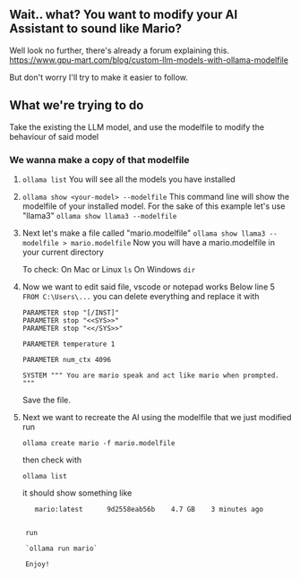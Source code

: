 ## Wait.. what? You want to modify your AI Assistant to sound like Mario?

Well look no further, there's already a forum explaining this. https://www.gpu-mart.com/blog/custom-llm-models-with-ollama-modelfile

But don't worry I'll try to make it easier to follow.

## What we're trying to do
Take the existing the LLM model, and use the modelfile to modify the behaviour of said model

### We wanna make a copy of that modelfile
1.  `ollama list`
    You will see all the models you have installed

2.  `ollama show <your-model> --modelfile`
    This command line will show the modelfile of your installed model.
    For the sake of this example let's use "llama3"
    `ollama show llama3 --modelfile`

3.  Next let's make a file called "mario.modelfile"
    `ollama show llama3 --modelfile > mario.modelfile`
    Now you will have a mario.modelfile in your current directory

    To check:
    On Mac or Linux
    `ls`
    On Windows
    `dir`
        
4.  Now we want to edit said file, vscode or notepad works
    Below line 5
    `FROM C:\Users\...`
    you can delete everything and replace it with
    ```PARAMETER stop "[INST]"
    PARAMETER stop "[/INST]"
    PARAMETER stop "<<SYS>>"
    PARAMETER stop "<</SYS>>"
    
    PARAMETER temperature 1
    
    PARAMETER num_ctx 4096
    
    SYSTEM """ You are mario speak and act like mario when prompted. """
    ```
    
    Save the file.
    
5.  Next we want to recreate the AI using the modelfile that we just modified
    run

    `ollama create mario -f mario.modelfile`

    then check with

    `ollama list`

    it should show something like

    ```NAME              ID              SIZE      MODIFIED
       mario:latest      9d2558eab56b    4.7 GB    3 minutes ago
```   
    
    run

    `ollama run mario`

    Enjoy!
